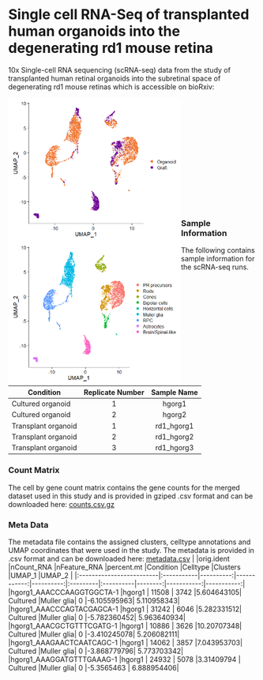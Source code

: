 # Single cell RNA-Seq of transplanted human organoids into the degenerating rd1 mouse retina

10x Single-cell RNA sequencing (scRNA-seq) data from the study of transplanted human retinal organoids into the subretinal space of degenerating rd1 mouse retinas which is accessible on bioRxiv:

<img align="left" src="./image/sample.png" width="350"><img align="left" src="./image/celltype.png" width="350"/>
<br>
<br>
<br>
<br>
<br>
<br>
<br>
<br>
<br>
<br>
<br>
<br>
<br>


### Sample Information
The following contains sample information for the scRNA-seq runs.

| Condition        | Replicate Number           | Sample Name  |
| ------------- |:-------------:|:-----:|
Cultured organoid | 1 |hgorg1
Cultured organoid | 2 |hgorg2
Transplant organoid | 1 |rd1_hgorg1
Transplant organoid | 2 |rd1_hgorg2
Transplant organoid | 3 |rd1_hgorg3

### Count Matrix
The cell by gene count matrix contains the gene counts for the merged dataset used in this study and is provided in gziped .csv format and can be downloaded here:
[counts.csv.gz](https://livejohnshopkins-my.sharepoint.com/:u:/g/personal/csanti10_jh_edu/EX6pLuZtP9tHl0y4dFUWPsIBnKUvpUfqL_UQfTmFVPrcDg?e=LFuGyt)

### Meta Data 
The metadata file contains the assigned clusters, celltype annotations and UMAP coordinates that were used in the study.
The metadata is provided in .csv format and can be downloaded here:
[metadata.csv](https://livejohnshopkins-my.sharepoint.com/:x:/g/personal/csanti10_jh_edu/Een-3fTwCpVNrz-v2wO6k88Bg1FvPtNE7npiaK5I_db6ww?e=UNNG99)
|                          |orig.ident  |nCount_RNA |nFeature_RNA |percent.mt |Condition |Celltype   |Clusters |UMAP_1      |UMAP_2      |
|:-------------------------|:-----------|----------:|------------:|----------:|:---------|:----------|--------:|-----------:|-----------:|
|hgorg1_AAACCCAAGGTGGCTA-1 |hgorg1      |	11508     |	3742	      |5.604643105|	Cultured |Muller glia|	0      |-6.105595963|	5.110958343|
|hgorg1_AAACCCAGTACGAGCA-1 |hgorg1	    | 31242	    | 6046	      |5.282331512|	Cultured |Muller glia|	0	     |-5.782360452|	5.963640934|
|hgorg1_AAACGCTGTTTCGATG-1 |hgorg1	    | 10886	    | 3626	      |10.20707348|	Cultured |Muller glia|	0	     |-3.410245078|	5.206082111|
|hgorg1_AAAGAACTCAATCAGC-1 |hgorg1	    | 14062	    | 3857	      |7.043953703|	Cultured |Muller glia|	0	     |-3.868779796|	5.773703342|
|hgorg1_AAAGGATGTTTGAAAG-1 |hgorg1	    | 24932	    | 5078	      |3.31409794	| Cultured |Muller glia|	0	     |-5.3565463	| 6.888954406|


